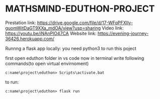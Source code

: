 # MATHSMIND-EDUTHON-PROJECT

Prestation link: https://drive.google.com/file/d/17-WFqPFXIIy-guomWitDaGT9XXa_mdOA/view?usp=sharing
Video link: https://youtu.be/iNAnPlO47CA
Website link: https://evening-journey-36426.herokuapp.com/


Runnng a flask app locally:
you need python3 to run this poject

first open eduthon folder in vs code
now in terminal write following commands(to open virtual envirnoment)
```
c:name\project\eduthon> Scripts\activate.bat
```

to run:
```
c:name\project\eduthon> flask run
```
